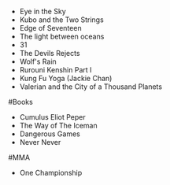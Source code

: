 
* Eye in the Sky
* Kubo and the Two Strings
* Edge of Seventeen
* The light between oceans
* 31
* The Devils Rejects
* Wolf's Rain
* Rurouni Kenshin Part I
* Kung Fu Yoga (Jackie Chan)
* Valerian and the City of a Thousand Planets


#Books
* Cumulus Eliot Peper
* The Way of The Iceman
* Dangerous Games
* Never Never


#MMA
* One Championship
